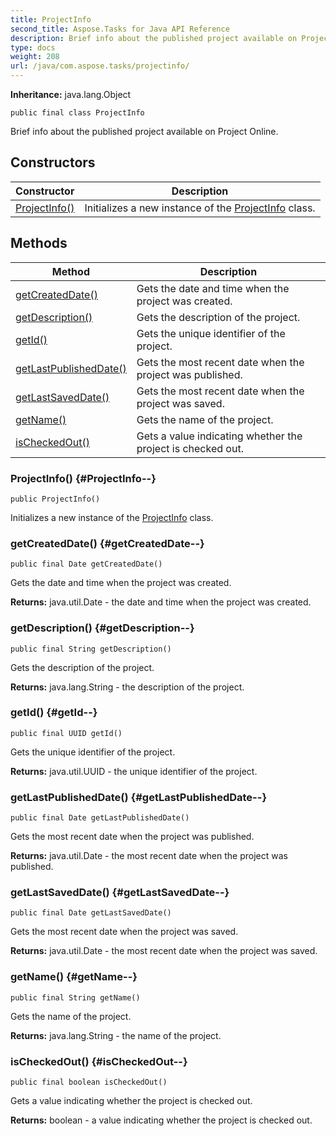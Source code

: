 ```yaml
---
title: ProjectInfo
second_title: Aspose.Tasks for Java API Reference
description: Brief info about the published project available on Project Online.
type: docs
weight: 208
url: /java/com.aspose.tasks/projectinfo/
---
```


**Inheritance:**
java.lang.Object
```
public final class ProjectInfo
```

Brief info about the published project available on Project Online.
## Constructors

| Constructor | Description |
| --- | --- |
| [ProjectInfo()](#ProjectInfo--) | Initializes a new instance of the [ProjectInfo](../../com.aspose.tasks/projectinfo) class. |
## Methods

| Method | Description |
| --- | --- |
| [getCreatedDate()](#getCreatedDate--) | Gets the date and time when the project was created. |
| [getDescription()](#getDescription--) | Gets the description of the project. |
| [getId()](#getId--) | Gets the unique identifier of the project. |
| [getLastPublishedDate()](#getLastPublishedDate--) | Gets the most recent date when the project was published. |
| [getLastSavedDate()](#getLastSavedDate--) | Gets the most recent date when the project was saved. |
| [getName()](#getName--) | Gets the name of the project. |
| [isCheckedOut()](#isCheckedOut--) | Gets a value indicating whether the project is checked out. |
### ProjectInfo() {#ProjectInfo--}
```
public ProjectInfo()
```


Initializes a new instance of the [ProjectInfo](../../com.aspose.tasks/projectinfo) class.

### getCreatedDate() {#getCreatedDate--}
```
public final Date getCreatedDate()
```


Gets the date and time when the project was created.

**Returns:**
java.util.Date - the date and time when the project was created.
### getDescription() {#getDescription--}
```
public final String getDescription()
```


Gets the description of the project.

**Returns:**
java.lang.String - the description of the project.
### getId() {#getId--}
```
public final UUID getId()
```


Gets the unique identifier of the project.

**Returns:**
java.util.UUID - the unique identifier of the project.
### getLastPublishedDate() {#getLastPublishedDate--}
```
public final Date getLastPublishedDate()
```


Gets the most recent date when the project was published.

**Returns:**
java.util.Date - the most recent date when the project was published.
### getLastSavedDate() {#getLastSavedDate--}
```
public final Date getLastSavedDate()
```


Gets the most recent date when the project was saved.

**Returns:**
java.util.Date - the most recent date when the project was saved.
### getName() {#getName--}
```
public final String getName()
```


Gets the name of the project.

**Returns:**
java.lang.String - the name of the project.
### isCheckedOut() {#isCheckedOut--}
```
public final boolean isCheckedOut()
```


Gets a value indicating whether the project is checked out.

**Returns:**
boolean - a value indicating whether the project is checked out.
